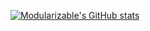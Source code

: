 [![Modularizable's GitHub stats](https://github-readme-stats.vercel.app/api?username=modularizable&show_icons=true&theme=blue-green)](https://github.com/anuraghazra/github-readme-stats)

